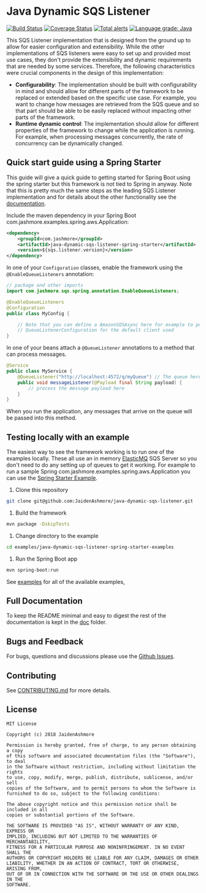 # Java Dynamic SQS Listener
[![Build Status](https://travis-ci.org/JaidenAshmore/java-dynamic-sqs-listener.png)](https://travis-ci.org/JaidenAshmore/java-dynamic-sqs-listener)
[![Coverage Status](https://coveralls.io/repos/github/JaidenAshmore/java-dynamic-sqs-listener/badge.svg?branch=master)](https://coveralls.io/github/JaidenAshmore/java-dynamic-sqs-listener?branch=master)
[![Total alerts](https://img.shields.io/lgtm/alerts/g/JaidenAshmore/java-dynamic-sqs-listener.svg?logo=lgtm&logoWidth=18)](https://lgtm.com/projects/g/JaidenAshmore/java-dynamic-sqs-listener/alerts/)
[![Language grade: Java](https://img.shields.io/lgtm/grade/java/g/JaidenAshmore/java-dynamic-sqs-listener.svg?logo=lgtm&logoWidth=18)](https://lgtm.com/projects/g/JaidenAshmore/java-dynamic-sqs-listener/context:java)

This SQS Listener implementation that is designed from the ground up to allow for easier configuration and extensibility.  While the other implementations of SQS
listeners were easy to set up and provided most use cases, they don't provide the extensibility and dynamic requirements that are needed by some services.
Therefore, the following characteristics were crucial components in the design of this implementation:

- **Configurability**: The implementation should be built with configurability in mind and should allow for different parts of the framework to be replaced
or extended based on the specific use case.  For example, you want to change how messages are retrieved from the SQS queue and so that part should be able to
be easily replaced without impacting other parts of the framework.
- **Runtime dynamic control**: The implementation should allow for different properties of the framework to change while the application is running. For example,
when processing messages concurrently, the rate of concurrency can be dynamically changed.

## Quick start guide using a Spring Starter
This guide will give a quick guide to getting started for Spring Boot using the spring starter but this framework is not tied to Spring in anyway. Note that
this is pretty much the same steps as the leading SQS Listener implementation and for details about the other functionality see the
[documentation](./doc/documentation.md).

Include the maven dependency in your Spring Boot com.jashmore.examples.spring.aws.Application:
```xml
<dependency>
    <groupId>com.jashmore</groupId>
    <artifactId>java-dynamic-sqs-listener-spring-starter</artifactId>
    <version>${sqs.listener.version}</version>
</dependency>
```

In one of your `Configuration` classes, enable the framework using the `@EnableQueueListeners` annotation:

```java
// package and other imports
import com.jashmore.sqs.spring.annotation.EnableQueueListeners;

@EnableQueueListeners
@Configuration
public class MyConfig {

    // Note that you can define a AmazonSQSAsync here for example to point to a locally running queue otherwise a default is used. See
    // QueueListenerConfiguration for the default client used 
}
```

In one of your beans attach a `@QueueListener` annotations to a method that can process messages.

```java
@Service
public class MyService {
    @QueueListener("http://localhost:4572/q/myQueue") // The queue here can point to your SQS server, e.g. a local SQS server 
    public void messageListener(@Payload final String payload) {
        // process the message payload here
    }
}
```

When you run the application, any messages that arrive on the queue will be passed into this method.

## Testing locally with an example
The easiest way to see the framework working is to run one of the examples locally. These all use an in memory [ElasticMQ](https://github.com/adamw/elasticmq)
SQS Server so you don't need to do any setting up of queues to get it working. For example to run a sample Spring com.jashmore.examples.spring.aws.Application you can use the
[Spring Starter Example](examples/java-dynamic-sqs-listener-spring-starter-examples/src/main/java/com/jashmore/sqs/examples).

1. Clone this repository
```bash
git clone git@github.com:JaidenAshmore/java-dynamic-sqs-listener.git  
```

1. Build the framework
```bash
mvn package -DskipTests
```

1. Change directory to the example
```bash
cd examples/java-dynamic-sqs-listener-spring-starter-examples
```

1. Run the Spring Boot app
```bash
mvn spring-boot:run
``` 

See [examples](./examples) for all of the available examples, 

## Full Documentation
To keep the README minimal and easy to digest the rest of the documentation is kept in the [doc](./doc/documentation.md) folder.

## Bugs and Feedback
For bugs, questions and discussions please use the [Github Issues](https://github.com/JaidenAshmore/java-dynamic-sqs-listener/issues).

## Contributing
See [CONTRIBUTING.md](./CONTRIBUTING.md) for more details.

## License

    MIT License

    Copyright (c) 2018 JaidenAshmore

    Permission is hereby granted, free of charge, to any person obtaining a copy
    of this software and associated documentation files (the "Software"), to deal
    in the Software without restriction, including without limitation the rights
    to use, copy, modify, merge, publish, distribute, sublicense, and/or sell
    copies of the Software, and to permit persons to whom the Software is
    furnished to do so, subject to the following conditions:

    The above copyright notice and this permission notice shall be included in all
    copies or substantial portions of the Software.

    THE SOFTWARE IS PROVIDED "AS IS", WITHOUT WARRANTY OF ANY KIND, EXPRESS OR
    IMPLIED, INCLUDING BUT NOT LIMITED TO THE WARRANTIES OF MERCHANTABILITY,
    FITNESS FOR A PARTICULAR PURPOSE AND NONINFRINGEMENT. IN NO EVENT SHALL THE
    AUTHORS OR COPYRIGHT HOLDERS BE LIABLE FOR ANY CLAIM, DAMAGES OR OTHER
    LIABILITY, WHETHER IN AN ACTION OF CONTRACT, TORT OR OTHERWISE, ARISING FROM,
    OUT OF OR IN CONNECTION WITH THE SOFTWARE OR THE USE OR OTHER DEALINGS IN THE
    SOFTWARE.
 
